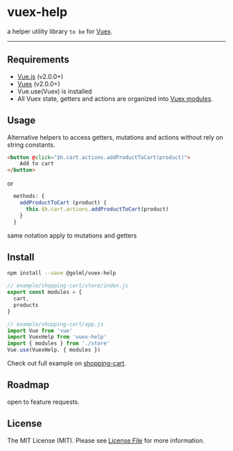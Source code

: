 # vuex-help

a helper utility library `to be` for [Vuex](http://vuex.vuejs.org/).

<hr />

## Requirements

- [Vue.js](https://vuejs.org) (v2.0.0+)
- [Vuex](http://vuex.vuejs.org) (v2.0.0+)
- Vue.use(Vuex) is installed
- All Vuex state, getters and actions are organized into [Vuex modules](https://vuex.vuejs.org/en/modules.html).

## Usage
Alternative helpers to access getters, mutations and actions without rely on string constants.

```html
<button @click="$h.cart.actions.addProductToCart(product)">
    Add to cart
</button>
```
or 
```js
  methods: {
    addProductToCart (product) {
      this.$h.cart.actions.addProductToCart(product)
    }
  }
```

same notation apply to mutations and getters

## Install

```bash
npm install --save @golml/vuex-help
```

```js
// example/shopping-cart/store/index.js
export const modules = {
  cart,
  products
}
```

```js
// example/shopping-cart/app.js
import Vue from 'vue'
import VuexHelp from 'vuex-help'
import { modules } from './store'
Vue.use(VuexHelp, { modules })
```

Check out full example on [shopping-cart](https://github.com/shredmaster/vuex-help/tree/master/examples/shopping-cart).


## Roadmap
open to feature requests.

## License

The MIT License (MIT). Please see [License File](LICENSE) for more information.
